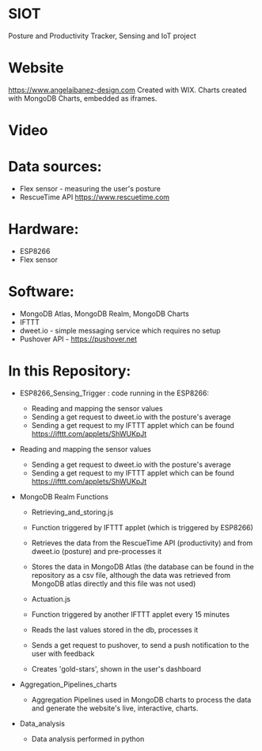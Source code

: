 # SIOT
Posture and Productivity Tracker, Sensing and IoT project

# Website
https://www.angelaibanez-design.com
Created with WIX. Charts created with MongoDB Charts, embedded as iframes.

# Video


# Data sources:
- Flex sensor - measuring the user's posture
- RescueTime API https://www.rescuetime.com

# Hardware:
- ESP8266 
- Flex sensor

# Software:
- MongoDB Atlas, MongoDB Realm, MongoDB Charts
- IFTTT
- dweet.io - simple messaging service which requires no setup
- Pushover API - https://pushover.net

# In this Repository:


- ESP8266_Sensing_Trigger : code running in the ESP8266:
    - Reading and mapping the sensor values
    - Sending a get request to dweet.io with the posture's average
    - Sending a get request to my IFTTT applet which can be found https://ifttt.com/applets/ShWUKpJt
     
- Reading and mapping the sensor values
    - Sending a get request to dweet.io with the posture's average
    - Sending a get request to my IFTTT applet which can be found https://ifttt.com/applets/ShWUKpJt
      
- MongoDB Realm Functions

    - Retrieving_and_storing.js
     - Function triggered by IFTTT applet (which is triggered by ESP8266)
     - Retrieves the data from the RescueTime API (productivity) and from dweet.io (posture) and pre-processes it
     - Stores the data in MongoDB Atlas (the database can be found in the repository as a csv file, although the data was retrieved from MongoDB atlas directly and this file was not used)
            
    - Actuation.js
     - Function triggered by another IFTTT applet every 15 minutes
     - Reads the last values stored in the db, processes it
     - Sends a get request to pushover, to send a push notification to the user with feedback
     - Creates 'gold-stars', shown in the user's dashboard
            
- Aggregation_Pipelines_charts
    - Aggregation Pipelines used in MongoDB charts to process the data and generate the website's live, interactive, charts.

- Data_analysis
    - Data analysis performed in python
           

